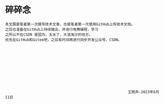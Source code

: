 # 碎碎念
    本文既是笔者第一次撰写技术文章，也是笔者第一次使用GitHub上传技术文档。
    之后也准备在GitHub上持续输出，并进行电赛编程，学习
    之所以不在CSDN 是因为，太水了，大浪淘沙的地方。
    优先在GitHub和Gitee吧，之后有时间再进行同步开发公众号，CSDN。











                                                            王雨声-2023年6月11日
